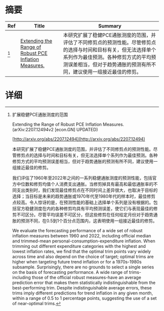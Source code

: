 # 摘要

| Ref | Title | Summary |
| --- | --- | --- |
| [^1] | [Extending the Range of Robust PCE Inflation Measures.](http://arxiv.org/abs/2207.12494) | 本研究扩展了稳健PCE通胀测度的范围，并评估了不同修剪点的预测性能。尽管修剪点的选择与时间和目标有关，但无法选择单个系列作为最佳预测。各种修剪方式的平均预测误差相当，但对于趋势通胀的预测有所不同，建议使用一组接近最佳的修剪。 |

# 详细

[^1]: 扩展稳健PCE通胀测度的范围

    Extending the Range of Robust PCE Inflation Measures. (arXiv:2207.12494v2 [econ.GN] UPDATED)

    [http://arxiv.org/abs/2207.12494](http://arxiv.org/abs/2207.12494)

    本研究扩展了稳健PCE通胀测度的范围，并评估了不同修剪点的预测性能。尽管修剪点的选择与时间和目标有关，但无法选择单个系列作为最佳预测。各种修剪方式的平均预测误差相当，但对于趋势通胀的预测有所不同，建议使用一组接近最佳的修剪。

    

    我们评估了1960年至2022年之间的一系列稳健通胀测度的预测性能，包括官方中位数和修剪均值个人消费支出通胀。当修剪掉具有最高和最低通胀率的不同支出类别时，我们发现最佳修剪点在不同时间上差异很大，也取决于目标的选择；当目标是未来的趋势通胀或1970年代至1980年代的样本时，最佳修剪点较高。令人惊讶的是，在预测性能的基础上选择单个系列是没有根据的。包括官方稳健测度在内的各种修剪均具有平均预测误差，使它们与表现最佳的修剪不可区分。尽管平均误差不可区分，但这些修剪在任何给定月份对于趋势通胀的预测不同，在0.5到1个百分点范围内，这表明使用一组接近最佳的修剪。

    We evaluate the forecasting performance of a wide set of robust inflation measures between 1960 and 2022, including official median and trimmed-mean personal-consumption-expenditure inflation. When trimming out different expenditure categories with the highest and lowest inflation rates, we find that the optimal trim points vary widely across time and also depend on the choice of target; optimal trims are higher when targeting future trend inflation or for a 1970s-1980s subsample. Surprisingly, there are no grounds to select a single series on the basis of forecasting performance. A wide range of trims-including those of the official robust measures-have an average prediction error that makes them statistically indistinguishable from the best-performing trim. Despite indistinguishable average errors, these trims imply different predictions for trend inflation in any given month, within a range of 0.5 to 1 percentage points, suggesting the use of a set of near-optimal trims.
    

